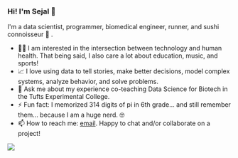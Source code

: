 ### Hi! I'm Sejal 👋

<!--
**sejaldua/sejaldua** is a ✨ _special_ ✨ repository because its `README.md` (this file) appears on your GitHub profile.

Here are some ideas to get you started:

- 🔭 I’m currently working on ...
- 🌱 I’m currently learning ...
- 👯 I’m looking to collaborate on ...
- 🤔 I’m looking for help with ...
- 💬 Ask me about ...
- 📫 How to reach me: ...
- 😄 Pronouns: ...
- ⚡ Fun fact: ...
-->

I'm a data scientist, programmer, biomedical engineer, runner, and sushi connoisseur 🍣 .

- 👩‍💻 I am interested in the intersection between technology and human health. That being said, I also care a lot about education, music, and sports!
- 📈 I love using data to tell stories, make better decisions, model complex systems, analyze behavior, and solve problems.
- 💬 Ask me about my experience co-teaching Data Science for Biotech in the Tufts Experimental College.
- ⚡ Fun fact: I memorized 314 digits of pi in 6th grade... and still remember them... because I am a huge nerd. 🤓 
- 📫 How to reach me: [email](mailto:sejaldua@gmail.com). Happy to chat and/or collaborate on a project!

![](https://komarev.com/ghpvc/?username=sejaldua&color=A4CEE5)
